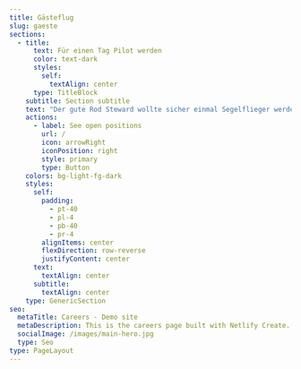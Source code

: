 ```yaml
---
title: Gästeflug
slug: gaeste
sections:
  - title:
      text: Für einen Tag Pilot werden
      color: text-dark
      styles:
        self:
          textAlign: center
      type: TitleBlock
    subtitle: Section subtitle
    text: "Der gute Rod Steward wollte sicher einmal Segelflieger werden. Denn was gibt es schöneres, als wie ein Vogel durch die Lüfte zu fliegen. Bei uns können Sie diese einmalige Gefühl an Bord eines unserer Flugzeuge erleben. Wenn Sie dazu mehr wissen wollen, rufen sie uns an: +49 3928 400647. Wenn keiner da ist, besprechen Sie bitte den Anrufbeantworter, oder schreiben uns eine eMail:\_<info@fliegerclub-sbk.de>. Sie haben dabei die freie Auswahl zwischen dem Segelflug oder dem Motorflug.\n\n"
    actions:
      - label: See open positions
        url: /
        icon: arrowRight
        iconPosition: right
        style: primary
        type: Button
    colors: bg-light-fg-dark
    styles:
      self:
        padding:
          - pt-40
          - pl-4
          - pb-40
          - pr-4
        alignItems: center
        flexDirection: row-reverse
        justifyContent: center
      text:
        textAlign: center
      subtitle:
        textAlign: center
    type: GenericSection
seo:
  metaTitle: Careers - Demo site
  metaDescription: This is the careers page built with Netlify Create.
  socialImage: /images/main-hero.jpg
  type: Seo
type: PageLayout
---
```

